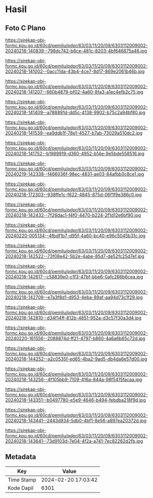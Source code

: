 # Hasil

## Foto C Plano

https://sirekap-obj-formc.kpu.go.id/60cd/pemilu/pdpr/63/03/11/20/09/6303112009002-20240218-140839--798dc742-b6ce-481c-8203-4bf646875a46.jpg

https://sirekap-obj-formc.kpu.go.id/60cd/pemilu/pdpr/63/03/11/20/09/6303112009002-20240218-141002--0acc11da-43b4-4ce7-8d17-869e2061b46b.jpg

https://sirekap-obj-formc.kpu.go.id/60cd/pemilu/pdpr/63/03/11/20/09/6303112009002-20240218-141207--660b4879-bf02-4a60-8fa3-a1ec4efb2c75.jpg

https://sirekap-obj-formc.kpu.go.id/60cd/pemilu/pdpr/63/03/11/20/09/6303112009002-20240218-141409--a788891d-dd5c-4138-9902-b75c2a94bf80.jpg

https://sirekap-obj-formc.kpu.go.id/60cd/pemilu/pdpr/63/03/11/20/09/6303112009002-20240218-141539--ea9ddb1f-78e1-4527-b7ab-73029a510dc2.jpg

https://sirekap-obj-formc.kpu.go.id/60cd/pemilu/pdpr/63/03/11/20/09/6303112009002-20240218-141752--b1989919-d360-4952-b14e-9e5bde558516.jpg

https://sirekap-obj-formc.kpu.go.id/60cd/pemilu/pdpr/63/03/11/20/09/6303112009002-20240219-142338--f466036f-98ec-4831-ae03-84afbb0c8ce1.jpg

https://sirekap-obj-formc.kpu.go.id/60cd/pemilu/pdpr/63/03/11/20/09/6303112009002-20240218-172303--938ffe1c-f622-4845-875d-06f1f9e386c0.jpg

https://sirekap-obj-formc.kpu.go.id/60cd/pemilu/pdpr/63/03/11/20/09/6303112009002-20240218-142432--7f26dac1-f4f0-4470-b224-2f1d12e6bf90.jpg

https://sirekap-obj-formc.kpu.go.id/60cd/pemilu/pdpr/63/03/11/20/09/6303112009002-20240220-005134--4fbdf1b7-d95f-4a60-bc40-e96c5045b31c.jpg

https://sirekap-obj-formc.kpu.go.id/60cd/pemilu/pdpr/63/03/11/20/09/6303112009002-20240218-142522--73f08e42-5b2e-4abe-85d7-de52fc25d7ef.jpg

https://sirekap-obj-formc.kpu.go.id/60cd/pemilu/pdpr/63/03/11/20/09/6303112009002-20240218-142617--c58839e0-c1f3-47bf-bbe6-0afc266b6cea.jpg

https://sirekap-obj-formc.kpu.go.id/60cd/pemilu/pdpr/63/03/11/20/09/6303112009002-20240218-142709--e7a3f8d1-d953-4eba-89af-aa94d73c1f29.jpg

https://sirekap-obj-formc.kpu.go.id/60cd/pemilu/pdpr/63/03/11/20/09/6303112009002-20240218-142810--d34f14ff-812b-4851-952a-d3c57f30a3d4.jpg

https://sirekap-obj-formc.kpu.go.id/60cd/pemilu/pdpr/63/03/11/20/09/6303112009002-20240220-161556--2088874d-ff21-4797-b860-4a6a6b65c72d.jpg

https://sirekap-obj-formc.kpu.go.id/60cd/pemilu/pdpr/63/03/11/20/09/6303112009002-20240218-144252--a2c0535f-ed65-4ba2-9ad5-db4da6e57d00.jpg

https://sirekap-obj-formc.kpu.go.id/60cd/pemilu/pdpr/63/03/11/20/09/6303112009002-20240218-143256--4f105bb9-7109-416a-844a-98f5415facaa.jpg

https://sirekap-obj-formc.kpu.go.id/60cd/pemilu/pdpr/63/03/11/20/09/6303112009002-20240218-143351--b0497780-e5e9-4646-b494-febdba218f9d.jpg

https://sirekap-obj-formc.kpu.go.id/60cd/pemilu/pdpr/63/03/11/20/09/6303112009002-20240218-143441--2443d934-5db0-4bf1-8e56-a897ea20372d.jpg

https://sirekap-obj-formc.kpu.go.id/60cd/pemilu/pdpr/63/03/11/20/09/6303112009002-20240218-143641--73d9103d-7e04-4f2a-a741-7ec82262d2fb.jpg


## Metadata

| Key        | Value               |
| ---------- | ------------------- |
| Time Stamp | 2024-02-20 17:03:42 |
| Kode Dapil | 6301                |



